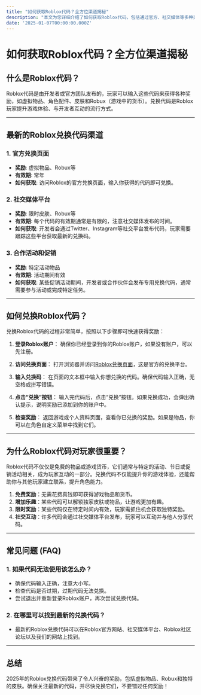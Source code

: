 ```yaml
---
title: "如何获取Roblox代码？全方位渠道揭秘"
description: "本文为您详细介绍了如何获取Roblox代码，包括通过官方、社交媒体等多种渠道快速获取和兑换热门代码的方法。"
date: '2025-01-07T00:00:00.000Z'
---
```


# 如何获取Roblox代码？全方位渠道揭秘

## 什么是Roblox代码？

Roblox代码是由开发者或官方团队发布的，玩家可以输入这些代码来获得各种奖励，如虚拟物品、角色配件、皮肤和Robux（游戏中的货币）。兑换代码是Roblox玩家提升游戏体验、与开发者互动的流行方式。

---

## 最新的Roblox兑换代码渠道

### 1. **官方兑换页面**
   - **奖励**: 虚拟物品、Robux等
   - **有效期**: 常年
   - **如何获取**: 访问Roblox的官方兑换页面，输入你获得的代码即可兑换。

### 2. **社交媒体平台**
   - **奖励**: 限时皮肤、Robux等
   - **有效期**: 每个代码的有效期通常是有限的，注意社交媒体发布的时间。
   - **如何获取**: 开发者会通过Twitter、Instagram等社交平台发布代码，玩家需要跟踪这些平台获取最新的兑换码。

### 3. **合作活动和促销**
   - **奖励**: 特定活动物品
   - **有效期**: 活动期间有效
   - **如何获取**: 某些促销活动期间，开发者或合作伙伴会发布专用兑换代码，通常需要参与活动或完成特定任务。

---

## 如何兑换Roblox代码？

兑换Roblox代码的过程非常简单，按照以下步骤即可快速获得奖励：

1. **登录Roblox账户**：
   确保你已经登录到你的Roblox账户，如果没有账户，可以先注册。

2. **访问兑换页面**：
   打开浏览器并访问[Roblox兑换页面](https://www.roblox.com/redeem)，这是官方的兑换平台。

3. **输入兑换码**：
   在页面的文本框中输入你想兑换的代码。确保代码输入正确，无空格或拼写错误。

4. **点击“兑换”按钮**：
   输入完代码后，点击“兑换”按钮。如果兑换成功，会弹出确认提示，说明奖励已添加到你的账户中。

5. **检查奖励**：
   返回游戏或个人资料页面，查看你已兑换的奖励。如果是物品，你可以在角色自定义菜单中找到它们。

---

## 为什么Roblox代码对玩家很重要？

Roblox代码不仅仅是免费的物品或游戏货币，它们通常与特定的活动、节日或促销活动相关，成为玩家互动的一部分。兑换代码不仅能提升你的游戏体验，还能帮助你与其他玩家建立联系，提升角色能力。

1. **免费奖励**：无需花费真钱即可获得游戏物品和货币。
2. **增加乐趣**：某些代码可以解锁独家皮肤或物品，让游戏更加有趣。
3. **限时奖励**：某些代码仅在特定时间内有效，玩家需抓住机会获取独特奖励。
4. **社交互动**：许多代码会通过社交媒体平台发布，玩家可以互动并与他人分享代码。

---

## 常见问题 (FAQ)

### 1. **如果代码无法使用该怎么办？**
   - 确保代码输入正确，注意大小写。
   - 检查代码是否过期，过期代码无法兑换。
   - 尝试退出并重新登录Roblox账户，再次尝试兑换代码。

### 2. **在哪里可以找到最新的兑换代码？**
   - 最新的Roblox兑换代码可以在Roblox官方网站、社交媒体平台、Roblox社区论坛以及我们的网站上找到。

---

## 总结

2025年的Roblox兑换代码带来了令人兴奋的奖励，包括虚拟物品、Robux和独特的皮肤。确保关注最新的代码，并尽快兑换它们，不要错过任何奖励！
